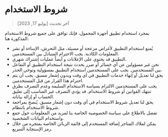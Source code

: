# شروط الاستخدام
> آخر تحديث [يوليو 17, 2023]

بمجرد استخدام تطبيق أجهزة المحمول، فإنك توافق على جميع شروط الاستخدام المذكورة هنا:

- يُمنع استخدام التطبيق لأغراض مزعجة أو مسيئة، مثل التحرش، الإساءة أو نشر المعلومات الكاذبة. يجب الاحترام المتبادل بين المستخدمين.
- التطبيق قد يحتوي على الإعلانات و أيضاً عمليات إشتراك شهري.
- نحن غير مسؤولين عن أي خسائر أو ضرر يحدث نتيجة استخدام التطبيق أو التفاعل بين المستخدمين. يجب على المستخدمين استخدام التطبيق بمسؤولية وتوخي الحذر.
- يحق لنا تعديل أو إنهاء خدمات التطبيق في أي وقت وبدون إشعار مسبق. يجب أن يتم احترام هذا القرار من قبل المستخدمين.
- يجب على المستخدمين الالتزام بسياسة الاستخدام السليمة وعدم التصرف بطرق تنتهك القوانين أو شروط الاستخدام. قد يؤدي التصرف غير المناسب إلى تعليق الحساب أو إزالة بياناته.
- يحق لنا تعديل شروط الاستخدام في أي وقت دون إشعار مسبق. يُنصح بمراجعة شروط الاستخدام بانتظام.
- تفضل بالاطلاع على سياسة الخصوصية الخاصة بنا لمزيد من المعلومات حول جمع واستخدام البيانات الشخصية.
- يمكن لملاك المتاجر إضافة المستخدم إلى قائمة الزبائن الخاصة بمتجره من خلال رمز الإستجابة السريع.
